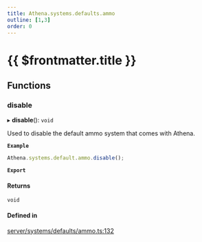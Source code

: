 ```yaml
---
title: Athena.systems.defaults.ammo
outline: [1,3]
order: 0
---
```


# {{ $frontmatter.title }}


## Functions

### disable

▸ **disable**(): `void`

Used to disable the default ammo system that comes with Athena.

**`Example`**

```ts
Athena.systems.default.ammo.disable();
```

**`Export`**

#### Returns

`void`

#### Defined in

[server/systems/defaults/ammo.ts:132](https://github.com/Stuyk/altv-athena/blob/2ba937d/src/core/server/systems/defaults/ammo.ts#L132)
